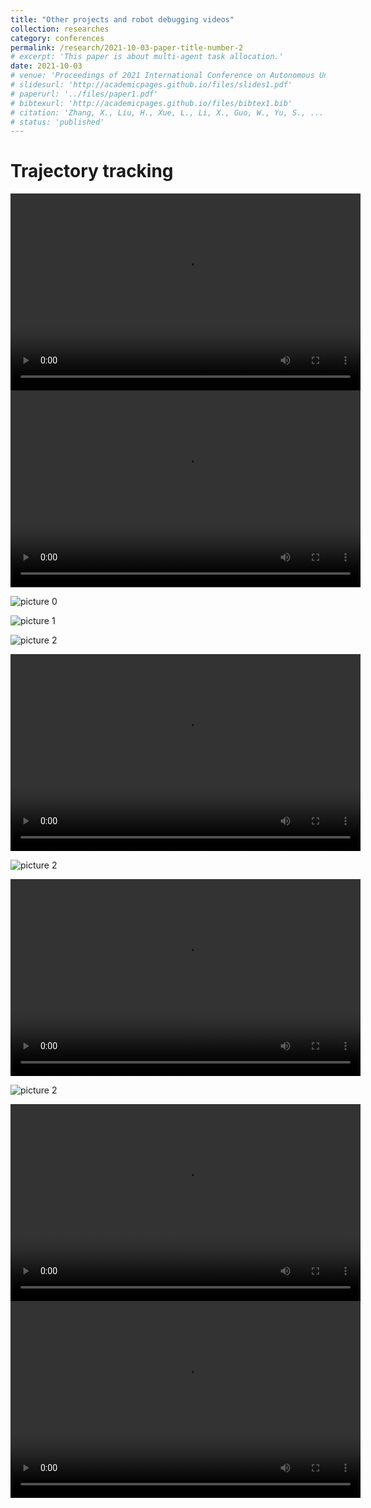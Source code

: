 ```yaml
---
title: "Other projects and robot debugging videos"
collection: researches
category: conferences
permalink: /research/2021-10-03-paper-title-number-2
# excerpt: 'This paper is about multi-agent task allocation.'
date: 2021-10-03
# venue: 'Proceedings of 2021 International Conference on Autonomous Unmanned Systems (ICAUS 2021) '
# slidesurl: 'http://academicpages.github.io/files/slides1.pdf'
# paperurl: '../files/paper1.pdf'
# bibtexurl: 'http://academicpages.github.io/files/bibtex1.bib'
# citation: 'Zhang, X., Liu, H., Xue, L., Li, X., Guo, W., Yu, S., ... & Xu, H. (2021, September). Multi-objective Collaborative Optimization Algorithm for Heterogeneous Cooperative Tasks Based on Conflict Resolution. In International Conference on Autonomous Unmanned Systems (pp. 2548-2557). Singapore: Springer Singapore.'
# status: 'published'
---
```


Trajectory tracking 
======
<video width="560" height="315" controls>
  <source src="../videos/car_2/视频1.mkv" type="video/mp4">
  Your browser does not support the video tag.
</video>

<video width="560" height="315" controls>
  <source src="../videos/car_2/视频2.mp4" type="video/mp4">
  Your browser does not support the video tag.
</video>

![picture 0](../videos/car_2/图片1.png)  

![picture 1](../videos/car_2/图片4.png)  

![picture 2](../videos/car_2/图片5.png)  


<video width="560" height="315" controls>
  <source src="../videos/car_2/视频3.mp4" type="video/mp4">
  Your browser does not support the video tag.
</video>

![picture 2](../videos/car_2/图片2.png)  

<video width="560" height="315" controls>
  <source src="../videos/car_2/视频4.mp4" type="video/mp4">
  Your browser does not support the video tag.
</video>

![picture 2](../videos/car_2/图片3.png)  

<video width="560" height="315" controls>
  <source src="../videos/car_2/视频5.mp4" type="video/mp4">
  Your browser does not support the video tag.
</video>

<video width="560" height="315" controls>
  <source src="../videos/car_2/视频6.mp4" type="video/mp4">
  Your browser does not support the video tag.
</video>